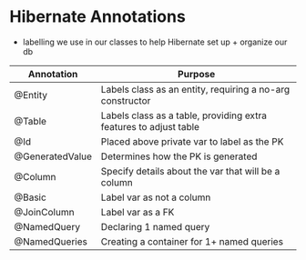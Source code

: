 # Hibernate Annotations
- labelling we use in our classes to help Hibernate set up + organize our db  

| Annotation | Purpose |
|-|-|
| @Entity | Labels class as an entity, requiring a no-arg constructor |
| @Table | Labels class as a table, providing extra features to adjust table |
| @Id | Placed above private var to label as the PK |
| @GeneratedValue | Determines how the PK is generated |
| @Column | Specify details about the var that will be a column |
| @Basic | Label var as not a column |
| @JoinColumn | Label var as a FK |
| @NamedQuery | Declaring 1 named query |
| @NamedQueries | Creating a container for 1+ named queries |
